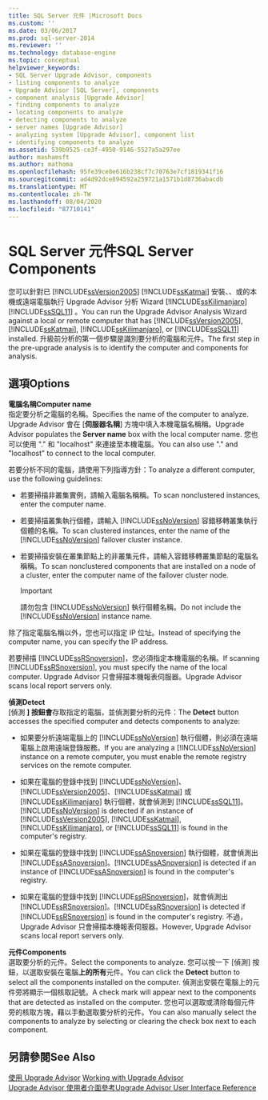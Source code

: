```yaml
---
title: SQL Server 元件 |Microsoft Docs
ms.custom: ''
ms.date: 03/06/2017
ms.prod: sql-server-2014
ms.reviewer: ''
ms.technology: database-engine
ms.topic: conceptual
helpviewer_keywords:
- SQL Server Upgrade Advisor, components
- listing components to analyze
- Upgrade Advisor [SQL Server], components
- component analysis [Upgrade Advisor]
- finding components to analyze
- locating components to analyze
- detecting components to analyze
- server names [Upgrade Advisor]
- analyzing system [Upgrade Advisor], component list
- identifying components to analyze
ms.assetid: 539b9525-ce3f-4950-9146-5527a5a297ee
author: mashamsft
ms.author: mathoma
ms.openlocfilehash: 95fe39ce8e616b238cf7c70763e7cf1819341f16
ms.sourcegitcommit: ad4d92dce894592a259721a1571b1d8736abacdb
ms.translationtype: MT
ms.contentlocale: zh-TW
ms.lasthandoff: 08/04/2020
ms.locfileid: "87710141"
---
```

# <a name="sql-server-components"></a><span data-ttu-id="061d7-102">SQL Server 元件</span><span class="sxs-lookup"><span data-stu-id="061d7-102">SQL Server Components</span></span>
  <span data-ttu-id="061d7-103">您可以針對已 [!INCLUDE[ssVersion2005](../../includes/ssversion2005-md.md)] [!INCLUDE[ssKatmai](../../includes/sskatmai-md.md)] 安裝、、或的本機或遠端電腦執行 Upgrade Advisor 分析 Wizard [!INCLUDE[ssKilimanjaro](../../includes/sskilimanjaro-md.md)] [!INCLUDE[ssSQL11](../../includes/sssql11-md.md)] 。</span><span class="sxs-lookup"><span data-stu-id="061d7-103">You can run the Upgrade Advisor Analysis Wizard against a local or remote computer that has [!INCLUDE[ssVersion2005](../../includes/ssversion2005-md.md)], [!INCLUDE[ssKatmai](../../includes/sskatmai-md.md)], [!INCLUDE[ssKilimanjaro](../../includes/sskilimanjaro-md.md)], or [!INCLUDE[ssSQL11](../../includes/sssql11-md.md)] installed.</span></span> <span data-ttu-id="061d7-104">升級前分析的第一個步驟是識別要分析的電腦和元件。</span><span class="sxs-lookup"><span data-stu-id="061d7-104">The first step in the pre-upgrade analysis is to identify the computer and components for analysis.</span></span>  
  
## <a name="options"></a><span data-ttu-id="061d7-105">選項</span><span class="sxs-lookup"><span data-stu-id="061d7-105">Options</span></span>  
 <span data-ttu-id="061d7-106">**電腦名稱**</span><span class="sxs-lookup"><span data-stu-id="061d7-106">**Computer name**</span></span>  
 <span data-ttu-id="061d7-107">指定要分析之電腦的名稱。</span><span class="sxs-lookup"><span data-stu-id="061d7-107">Specifies the name of the computer to analyze.</span></span> <span data-ttu-id="061d7-108">Upgrade Advisor 會在 [**伺服器名稱**] 方塊中填入本機電腦名稱稱。</span><span class="sxs-lookup"><span data-stu-id="061d7-108">Upgrade Advisor populates the **Server name** box with the local computer name.</span></span> <span data-ttu-id="061d7-109">您也可以使用 "." 和 "localhost" 來連接至本機電腦。</span><span class="sxs-lookup"><span data-stu-id="061d7-109">You can also use "." and "localhost" to connect to the local computer.</span></span>  
  
 <span data-ttu-id="061d7-110">若要分析不同的電腦，請使用下列指導方針：</span><span class="sxs-lookup"><span data-stu-id="061d7-110">To analyze a different computer, use the following guidelines:</span></span>  
  
-   <span data-ttu-id="061d7-111">若要掃描非叢集實例，請輸入電腦名稱稱。</span><span class="sxs-lookup"><span data-stu-id="061d7-111">To scan nonclustered instances, enter the computer name.</span></span>  
  
-   <span data-ttu-id="061d7-112">若要掃描叢集執行個體，請輸入 [!INCLUDE[ssNoVersion](../../includes/ssnoversion-md.md)] 容錯移轉叢集執行個體的名稱。</span><span class="sxs-lookup"><span data-stu-id="061d7-112">To scan clustered instances, enter the name of the [!INCLUDE[ssNoVersion](../../includes/ssnoversion-md.md)] failover cluster instance.</span></span>  
  
-   <span data-ttu-id="061d7-113">若要掃描安裝在叢集節點上的非叢集元件，請輸入容錯移轉叢集節點的電腦名稱稱。</span><span class="sxs-lookup"><span data-stu-id="061d7-113">To scan nonclustered components that are installed on a node of a cluster, enter the computer name of the failover cluster node.</span></span>  
  
    > [!IMPORTANT]  
    >  <span data-ttu-id="061d7-114">請勿包含 [!INCLUDE[ssNoVersion](../../includes/ssnoversion-md.md)] 執行個體名稱。</span><span class="sxs-lookup"><span data-stu-id="061d7-114">Do not include the [!INCLUDE[ssNoVersion](../../includes/ssnoversion-md.md)] instance name.</span></span>  
  
 <span data-ttu-id="061d7-115">除了指定電腦名稱以外，您也可以指定 IP 位址。</span><span class="sxs-lookup"><span data-stu-id="061d7-115">Instead of specifying the computer name, you can specify the IP address.</span></span>  
  
 <span data-ttu-id="061d7-116">若要掃描 [!INCLUDE[ssRSnoversion](../../includes/ssrsnoversion-md.md)]，您必須指定本機電腦的名稱。</span><span class="sxs-lookup"><span data-stu-id="061d7-116">If scanning [!INCLUDE[ssRSnoversion](../../includes/ssrsnoversion-md.md)], you must specify the name of the local computer.</span></span> <span data-ttu-id="061d7-117">Upgrade Advisor 只會掃描本機報表伺服器。</span><span class="sxs-lookup"><span data-stu-id="061d7-117">Upgrade Advisor scans local report servers only.</span></span>  
  
 <span data-ttu-id="061d7-118">**偵測**</span><span class="sxs-lookup"><span data-stu-id="061d7-118">**Detect**</span></span>  
 <span data-ttu-id="061d7-119">[偵測 **] 按鈕會**存取指定的電腦，並偵測要分析的元件：</span><span class="sxs-lookup"><span data-stu-id="061d7-119">The **Detect** button accesses the specified computer and detects components to analyze:</span></span>  
  
-   <span data-ttu-id="061d7-120">如果要分析遠端電腦上的 [!INCLUDE[ssNoVersion](../../includes/ssnoversion-md.md)] 執行個體，則必須在遠端電腦上啟用遠端登錄服務。</span><span class="sxs-lookup"><span data-stu-id="061d7-120">If you are analyzing a [!INCLUDE[ssNoVersion](../../includes/ssnoversion-md.md)] instance on a remote computer, you must enable the remote registry services on the remote computer.</span></span>  
  
-   <span data-ttu-id="061d7-121">如果在電腦的登錄中找到 [!INCLUDE[ssNoVersion](../../includes/ssnoversion-md.md)]、[!INCLUDE[ssVersion2005](../../includes/ssversion2005-md.md)]、[!INCLUDE[ssKatmai](../../includes/sskatmai-md.md)] 或 [!INCLUDE[ssKilimanjaro](../../includes/sskilimanjaro-md.md)] 執行個體，就會偵測到 [!INCLUDE[ssSQL11](../../includes/sssql11-md.md)]。</span><span class="sxs-lookup"><span data-stu-id="061d7-121">[!INCLUDE[ssNoVersion](../../includes/ssnoversion-md.md)] is detected if an instance of [!INCLUDE[ssVersion2005](../../includes/ssversion2005-md.md)], [!INCLUDE[ssKatmai](../../includes/sskatmai-md.md)], [!INCLUDE[ssKilimanjaro](../../includes/sskilimanjaro-md.md)], or [!INCLUDE[ssSQL11](../../includes/sssql11-md.md)] is found in the computer's registry.</span></span>  
  
-   <span data-ttu-id="061d7-122">如果在電腦的登錄中找到 [!INCLUDE[ssASnoversion](../../includes/ssasnoversion-md.md)] 執行個體，就會偵測出 [!INCLUDE[ssASnoversion](../../includes/ssasnoversion-md.md)]。</span><span class="sxs-lookup"><span data-stu-id="061d7-122">[!INCLUDE[ssASnoversion](../../includes/ssasnoversion-md.md)] is detected if an instance of [!INCLUDE[ssASnoversion](../../includes/ssasnoversion-md.md)] is found in the computer's registry.</span></span>  
  
-   <span data-ttu-id="061d7-123">如果在電腦的登錄中找到 [!INCLUDE[ssRSnoversion](../../includes/ssrsnoversion-md.md)]，就會偵測出 [!INCLUDE[ssRSnoversion](../../includes/ssrsnoversion-md.md)]。</span><span class="sxs-lookup"><span data-stu-id="061d7-123">[!INCLUDE[ssRSnoversion](../../includes/ssrsnoversion-md.md)] is detected if [!INCLUDE[ssRSnoversion](../../includes/ssrsnoversion-md.md)] is found in the computer's registry.</span></span> <span data-ttu-id="061d7-124">不過，Upgrade Advisor 只會掃描本機報表伺服器。</span><span class="sxs-lookup"><span data-stu-id="061d7-124">However, Upgrade Advisor scans local report servers only.</span></span>  
  
 <span data-ttu-id="061d7-125">**元件**</span><span class="sxs-lookup"><span data-stu-id="061d7-125">**Components**</span></span>  
 <span data-ttu-id="061d7-126">選取要分析的元件。</span><span class="sxs-lookup"><span data-stu-id="061d7-126">Select the components to analyze.</span></span> <span data-ttu-id="061d7-127">您可以按一下 [偵測] 按鈕，以選取安裝在電腦**上的所有**元件。</span><span class="sxs-lookup"><span data-stu-id="061d7-127">You can click the **Detect** button to select all the components installed on the computer.</span></span> <span data-ttu-id="061d7-128">偵測出安裝在電腦上的元件旁將顯示一個核取記號。</span><span class="sxs-lookup"><span data-stu-id="061d7-128">A check mark will appear next to the components that are detected as installed on the computer.</span></span> <span data-ttu-id="061d7-129">您也可以選取或清除每個元件旁的核取方塊，藉以手動選取要分析的元件。</span><span class="sxs-lookup"><span data-stu-id="061d7-129">You can also manually select the components to analyze by selecting or clearing the check box next to each component.</span></span>  
  
## <a name="see-also"></a><span data-ttu-id="061d7-130">另請參閱</span><span class="sxs-lookup"><span data-stu-id="061d7-130">See Also</span></span>  
 <span data-ttu-id="061d7-131">[使用 Upgrade Advisor](../../../2014/sql-server/install/working-with-upgrade-advisor.md) </span><span class="sxs-lookup"><span data-stu-id="061d7-131">[Working with Upgrade Advisor](../../../2014/sql-server/install/working-with-upgrade-advisor.md) </span></span>  
 [<span data-ttu-id="061d7-132">Upgrade Advisor 使用者介面參考</span><span class="sxs-lookup"><span data-stu-id="061d7-132">Upgrade Advisor User Interface Reference</span></span>](../../../2014/sql-server/install/upgrade-advisor-user-interface-reference.md)  
  
  
